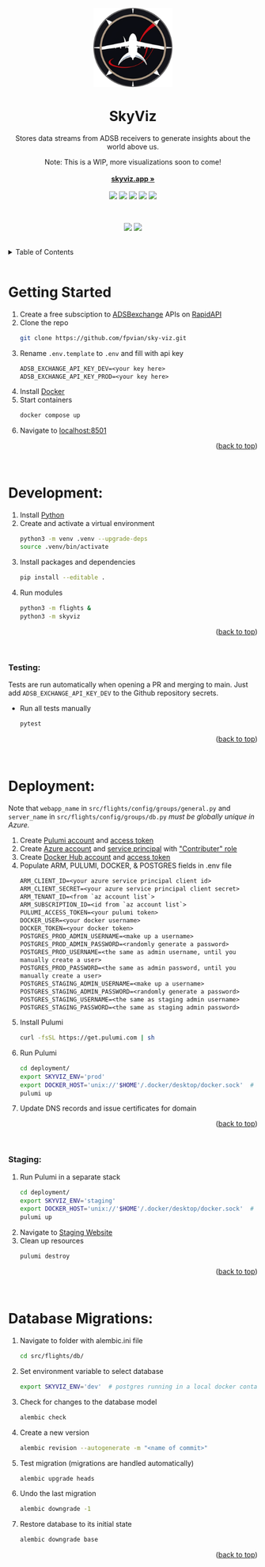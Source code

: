 <a name="readme-top"></a>





<!-- PROJECT LOGO -->
<div align="center">
  <a href="https://www.skyviz.app">
    <img src="src/skyviz/static/icon.png" alt="Logo" width="160" height="160">
  </a>

<h1 align="center">SkyViz</h1>

  <p align="center">
    Stores data streams from ADSB receivers to generate insights about the world above us.
  <p align="center">
    Note: This is a WIP, more visualizations soon to come!
    <br />
    <br />
    <a href="https://www.skyviz.app"><strong>skyviz.app »</strong></a>
    <br />
    <br />
    <a href="https://streamlit.io/"><img src="https://img.shields.io/badge/Streamlit-FF4B4B?style=for-the-badge&logo=Streamlit&logoColor=white" /></a>
    <a href="https://www.postgresql.org/"><img src="https://img.shields.io/badge/PostgreSQL-316192?style=for-the-badge&logo=postgresql&logoColor=white" /></a>
    <a href="https://www.pulumi.com/"><img src="https://img.shields.io/badge/Pulumi-8A3391?style=for-the-badge&logo=pulumi&logoColor=white" /></a>
    <a href="https://www.docker.com/"><img src="https://img.shields.io/badge/Docker-2CA5E0?style=for-the-badge&logo=docker&logoColor=white" /></a>
    <a href="https://azure.microsoft.com/"><img src="https://img.shields.io/badge/microsoft%20azure-0089D6?style=for-the-badge&logo=microsoft-azure&logoColor=white" /></a>
  </p>
</div>


<br />
<p align="center">
    <a href="https://www.linkedin.com/in/iangresov/"><img src="https://img.shields.io/badge/linkedin-0A66C2.svg?style=[style_name]&logo=linkedin&logoColor=white" /></a>
    <a href="mailto:ian@skyviz.app"><img src="https://img.shields.io/badge/gmail-EA4335.svg?style=[style_name]&logo=gmail&logoColor=white" /></a>
</p>
<br />


<!-- TABLE OF CONTENTS -->
<details>
  <summary>Table of Contents</summary>
  <ol>
    <li>
      <a href="#getting-started">Getting Started</a>
    </li>
    <li>
      <a href="#development">Development</a>
      <ul>
        <li><a href="#testing">Testing</a></li>
      </ul>
    </li>
    <li>
      <a href="#deployment">Deployment</a>
      <ul>
        <li><a href="#staging">Staging</a></li>
      </ul>
    </li>
    <li><a href="#database-migrations">Database Migrations</a></li>
  </ol>
</details>
<br />


<!-- GETTING STARTED -->
# Getting Started
1. Create a free subsciption to [ADSBexchange](https://adsbexchange.com/) APIs on [RapidAPI](https://rapidapi.com)
2. Clone the repo
    ```sh
    git clone https://github.com/fpvian/sky-viz.git
    ```
3. Rename `.env.template` to `.env` and fill with api key
    ```
    ADSB_EXCHANGE_API_KEY_DEV=<your key here>
    ADSB_EXCHANGE_API_KEY_PROD=<your key here>
    ```
4. Install [Docker](https://docs.docker.com/get-docker/)
5. Start containers
    ```sh
    docker compose up
    ```
6. Navigate to [localhost:8501](localhost:8501)

<p align="right">(<a href="#readme-top">back to top</a>)</p>

$~$

# Development:
1. Install [Python](https://www.python.org/downloads/)
2. Create and activate a virtual environment
    ```sh
    python3 -m venv .venv --upgrade-deps
    source .venv/bin/activate
    ```
3. Install packages and dependencies
    ```sh
    pip install --editable .
    ```
4. Run modules
    ```sh
    python3 -m flights &
    python3 -m skyviz
    ```

<p align="right">(<a href="#readme-top">back to top</a>)</p>

$~$

### Testing:
Tests are run automatically when opening a PR and merging to main. Just add `ADSB_EXCHANGE_API_KEY_DEV` to the Github repository secrets.
- Run all tests manually
    ```sh
    pytest
    ```

<p align="right">(<a href="#readme-top">back to top</a>)</p>

$~$

# Deployment:
Note that `webapp_name` in `src/flights/config/groups/general.py` and `server_name` in `src/flights/config/groups/db.py` *must be globally unique in Azure.*
1. Create [Pulumi account](https://www.pulumi.com/docs/get-started/) and [access token](https://www.pulumi.com/docs/pulumi-cloud/access-management/access-tokens/)
2. Create [Azure account](https://azure.microsoft.com/en-us/free/) and [service principal](https://www.pulumi.com/registry/packages/azure-native/installation-configuration/) with ["Contributer" role](https://registry.terraform.io/providers/hashicorp/azurerm/latest/docs/guides/service_principal_client_secret)
3. Create [Docker Hub account](https://hub.docker.com/) and [access token](https://docs.docker.com/docker-hub/access-tokens/)
4. Populate ARM, PULUMI, DOCKER, & POSTGRES fields in .env file
    ```
    ARM_CLIENT_ID=<your azure service principal client id>
    ARM_CLIENT_SECRET=<your azure service principal client secret>
    ARM_TENANT_ID=<from `az account list`>
    ARM_SUBSCRIPTION_ID=<id from `az account list`>
    PULUMI_ACCESS_TOKEN=<your pulumi token>
    DOCKER_USER=<your docker username>
    DOCKER_TOKEN=<your docker token>
    POSTGRES_PROD_ADMIN_USERNAME=<make up a username>
    POSTGRES_PROD_ADMIN_PASSWORD=<randomly generate a password>
    POSTGRES_PROD_USERNAME=<the same as admin username, until you manually create a user>
    POSTGRES_PROD_PASSWORD=<the same as admin password, until you manually create a user>
    POSTGRES_STAGING_ADMIN_USERNAME=<make up a username>
    POSTGRES_STAGING_ADMIN_PASSWORD=<randomly generate a password>
    POSTGRES_STAGING_USERNAME=<the same as staging admin username>
    POSTGRES_STAGING_PASSWORD=<the same as staging admin password>
    ```
5. Install Pulumi 
    ```sh
    curl -fsSL https://get.pulumi.com | sh
    ```
5. Run Pulumi
    ```sh
    cd deployment/
    export SKYVIZ_ENV='prod'
    export DOCKER_HOST='unix://'$HOME'/.docker/desktop/docker.sock'  # linux only
    pulumi up
    ```
6. Update DNS records and issue certificates for domain

<p align="right">(<a href="#readme-top">back to top</a>)</p>

$~$

### Staging:
1. Run Pulumi in a separate stack
    ```sh
    cd deployment/
    export SKYVIZ_ENV='staging'
    export DOCKER_HOST='unix://'$HOME'/.docker/desktop/docker.sock'  # linux only
    pulumi up
    ```
2. Navigate to [Staging Website](skyviz-staging.azurewebsites.net)
3. Clean up resources
    ```sh
    pulumi destroy
    ```

<p align="right">(<a href="#readme-top">back to top</a>)</p>

$~$

# Database Migrations:

1. Navigate to folder with alembic.ini file
    ```sh
    cd src/flights/db/
    ```
2. Set environment variable to select database
    ```sh
    export SKYVIZ_ENV='dev'  # postgres running in a local docker container
    ```
3. Check for changes to the database model
    ```sh
    alembic check
    ```
4. Create a new version
    ```sh
    alembic revision --autogenerate -m "<name of commit>"
    ```
5. Test migration (migrations are handled automatically)
    ```sh
    alembic upgrade heads
    ```
6. Undo the last migration
    ```sh
    alembic downgrade -1
    ```
7. Restore database to its initial state
    ```sh
    alembic downgrade base
    ```

<p align="right">(<a href="#readme-top">back to top</a>)</p>